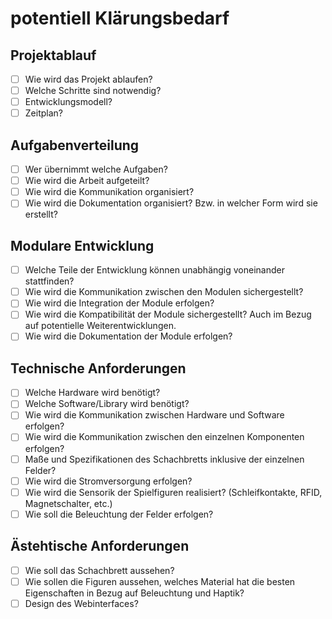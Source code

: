 # potentiell Klärungsbedarf

## Projektablauf
- [ ] Wie wird das Projekt ablaufen?
- [ ] Welche Schritte sind notwendig? 
- [ ] Entwicklungsmodell?
- [ ] Zeitplan?

## Aufgabenverteilung
- [ ] Wer übernimmt welche Aufgaben?
- [ ] Wie wird die Arbeit aufgeteilt? 
- [ ] Wie wird die Kommunikation organisiert?
- [ ] Wie wird die Dokumentation organisiert? Bzw. in welcher Form wird sie erstellt?

## Modulare Entwicklung
- [ ] Welche Teile der Entwicklung können unabhängig voneinander stattfinden?
- [ ] Wie wird die Kommunikation zwischen den Modulen sichergestellt?
- [ ] Wie wird die Integration der Module erfolgen?
- [ ] Wie wird die Kompatibilität der Module sichergestellt? Auch im Bezug auf potentielle Weiterentwicklungen.
- [ ] Wie wird die Dokumentation der Module erfolgen?

## Technische Anforderungen
- [ ] Welche Hardware wird benötigt?
- [ ] Welche Software/Library wird benötigt?
- [ ] Wie wird die Kommunikation zwischen Hardware und Software erfolgen?
- [ ] Wie wird die Kommunikation zwischen den einzelnen Komponenten erfolgen?
- [ ] Maße und Spezifikationen des Schachbretts inklusive der einzelnen Felder?
- [ ] Wie wird die Stromversorgung erfolgen?
- [ ] Wie wird die Sensorik der Spielfiguren realisiert? (Schleifkontakte, RFID, Magnetschalter, etc.)
- [ ] Wie soll die Beleuchtung der Felder erfolgen?

## Ästehtische Anforderungen
- [ ] Wie soll das Schachbrett aussehen?
- [ ] Wie sollen die Figuren aussehen, welches Material hat die besten Eigenschaften in Bezug auf Beleuchtung und Haptik?
- [ ] Design des Webinterfaces?